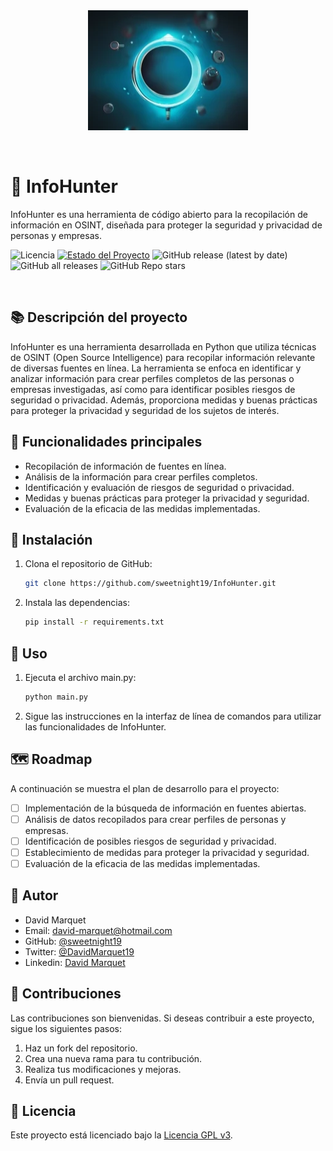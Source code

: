<div align="center">
   <img src="images/logo1.png" alt="Logo de InfoHunter">
</div>

&nbsp;

# 🔎 InfoHunter

InfoHunter es una herramienta de código abierto para la recopilación de información en OSINT, diseñada para proteger la seguridad y privacidad de personas y empresas.

![Licencia](https://img.shields.io/github/license/sweetnight19/InfoHunter)
[![Estado del Proyecto](https://img.shields.io/badge/Estado-En%20Desarrollo-yellow.svg)](https://github.com/sweetnight19/InfoHunter)
![GitHub release (latest by date)](https://img.shields.io/github/v/release/sweetnight19/infohunter)
![GitHub all releases](https://img.shields.io/github/downloads/Sweetnight19/InfoHunter/total)
![GitHub Repo stars](https://img.shields.io/github/stars/sweetnight19/infohunter?style=plastic)

&nbsp;

## 📚 Descripción del proyecto

InfoHunter es una herramienta desarrollada en Python que utiliza técnicas de OSINT (Open Source Intelligence) para recopilar información relevante de diversas fuentes en línea. La herramienta se enfoca en identificar y analizar información para crear perfiles completos de las personas o empresas investigadas, así como para identificar posibles riesgos de seguridad o privacidad. Además, proporciona medidas y buenas prácticas para proteger la privacidad y seguridad de los sujetos de interés.

## 🚀 Funcionalidades principales

- Recopilación de información de fuentes en línea.
- Análisis de la información para crear perfiles completos.
- Identificación y evaluación de riesgos de seguridad o privacidad.
- Medidas y buenas prácticas para proteger la privacidad y seguridad.
- Evaluación de la eficacia de las medidas implementadas.

## 🔧 Instalación

1. Clona el repositorio de GitHub:

   ```bash
   git clone https://github.com/sweetnight19/InfoHunter.git

   ```

2. Instala las dependencias:

   ```bash
   pip install -r requirements.txt
   ```

## 📖 Uso

1. Ejecuta el archivo main.py:

   ```bash
   python main.py

   ```

2. Sigue las instrucciones en la interfaz de línea de comandos para utilizar las funcionalidades de InfoHunter.

## 🗺️ Roadmap

A continuación se muestra el plan de desarrollo para el proyecto:

- [ ] Implementación de la búsqueda de información en fuentes abiertas.
- [ ] Análisis de datos recopilados para crear perfiles de personas y empresas.
- [ ] Identificación de posibles riesgos de seguridad y privacidad.
- [ ] Establecimiento de medidas para proteger la privacidad y seguridad.
- [ ] Evaluación de la eficacia de las medidas implementadas.

## 👤 Autor

- David Marquet
- Email: david-marquet@hotmail.com
- GitHub: [@sweetnight19](https://github.com/sweetnight19)
- Twitter: [@DavidMarquet19](https://twitter.com/DavidMarquet19)
- Linkedin: [David Marquet](https://www.linkedin.com/in/davidmarquetvall/)

## 🤝 Contribuciones

Las contribuciones son bienvenidas. Si deseas contribuir a este proyecto, sigue los siguientes pasos:

1. Haz un fork del repositorio.
2. Crea una nueva rama para tu contribución.
3. Realiza tus modificaciones y mejoras.
4. Envía un pull request.

## 📜 Licencia

Este proyecto está licenciado bajo la [Licencia GPL v3](https://www.gnu.org/licenses/gpl-3.0.en.html).
